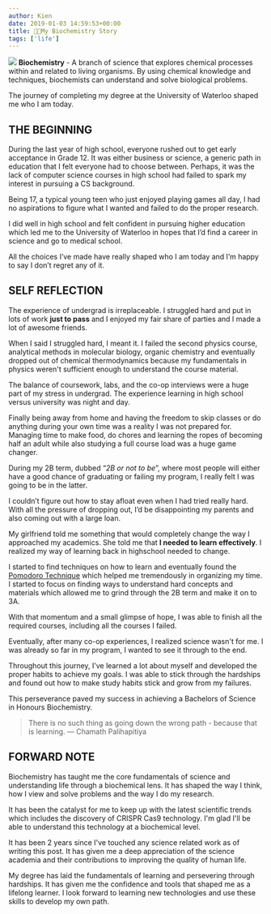 ```yaml
---
author: Kien
date: 2019-01-03 14:59:53+00:00
title: 👨‍🔬My Biochemistry Story
tags: ['life']
---
```


![](https://images.unsplash.com/photo-1532187863486-abf9dbad1b69?ixlib=rb-1.2.1&ixid=eyJhcHBfaWQiOjEyMDd9&auto=format&fit=crop&w=1950&q=80)
**Biochemistry** - A branch of science that explores chemical processes within and related to living organisms. By using chemical knowledge and techniques, biochemists can understand and solve biological problems.

The journey of completing my degree at the University of Waterloo shaped me who I am today.

<h2 className="text-center">THE BEGINNING</h2>

During the last year of high school, everyone rushed out to get early acceptance in Grade 12. It was either business or science, a generic path in education that I felt everyone had to choose between. Perhaps, it was the lack of computer science courses in high school had failed to spark my interest in pursuing a CS background.

Being 17, a typical young teen who just enjoyed playing games all day, I had no aspirations to figure what I wanted and failed to do the proper research.

I did well in high school and felt confident in pursuing higher education which led me to the University of Waterloo in hopes that I’d find a career in science and go to medical school.

All the choices I’ve made have really shaped who I am today and I’m happy to say I don’t regret any of it.

<h2 className="text-center">SELF REFLECTION</h2>

The experience of undergrad is irreplaceable. I struggled hard and put in lots of work **just to pass** and I enjoyed my fair share of parties and I made a lot of awesome friends.

When I said I struggled hard, I meant it. I failed the second physics course, analytical methods in molecular biology, organic chemistry and eventually dropped out of chemical thermodynamics because my fundamentals in physics weren't sufficient enough to understand the course material.

The balance of coursework, labs, and the co-op interviews were a huge part of my stress in undergrad. The experience learning in high school versus university was night and day.

Finally being away from home and having the freedom to skip classes or do anything during your own time was a reality I was not prepared for. Managing time to make food, do chores and learning the ropes of becoming half an adult while also studying a full course load was a huge game changer.

During my 2B term, dubbed “_2B or not to be_”, where most people will either have a good chance of graduating or failing my program, I really felt I was going to be in the latter.

I couldn’t figure out how to stay afloat even when I had tried really hard. With all the pressure of dropping out, I’d be disappointing my parents and also coming out with a large loan.

My girlfriend told me something that would completely change the way I approached my academics. She told me that **I needed to learn effectively**. I realized my way of learning back in highschool needed to change.

I started to find techniques on how to learn and eventually found the [Pomodoro Technique](/blog/pomodoro-technique/) which helped me tremendously in organizing my time. I started to focus on finding ways to understand hard concepts and materials which allowed me to grind through the 2B term and make it on to 3A.

With that momentum and a small glimpse of hope, I was able to finish all the required courses, including all the courses I failed.

Eventually, after many co-op experiences, I realized science wasn't for me. I was already so far in my program, I wanted to see it through to the end.

Throughout this journey, I’ve learned a lot about myself and developed the proper habits to achieve my goals. I was able to stick through the hardships and found out how to make study habits stick and grow from my failures.

This perseverance paved my success in achieving a Bachelors of Science in Honours Biochemistry.

<blockquote>There is no such thing as going down the wrong path - because that is learning.
&mdash; Chamath Palihapitiya</blockquote>

<h2 className="text-center">FORWARD NOTE</h2>

Biochemistry has taught me the core fundamentals of science and understanding life through a biochemical lens. It has shaped the way I think, how I view and solve problems and the way I do my research.

It has been the catalyst for me to keep up with the latest scientific trends which includes the discovery of CRISPR Cas9 technology. I'm glad I'll be able to understand this technology at a biochemical level.

It has been 2 years since I've touched any science related work as of writing this post. It has given me a deep appreciation of the science academia and their contributions to improving the quality of human life.

My degree has laid the fundamentals of learning and persevering through hardships. It has given me the confidence and tools that shaped me as a lifelong learner. I look forward to learning new technologies and use these skills to develop my own path.

